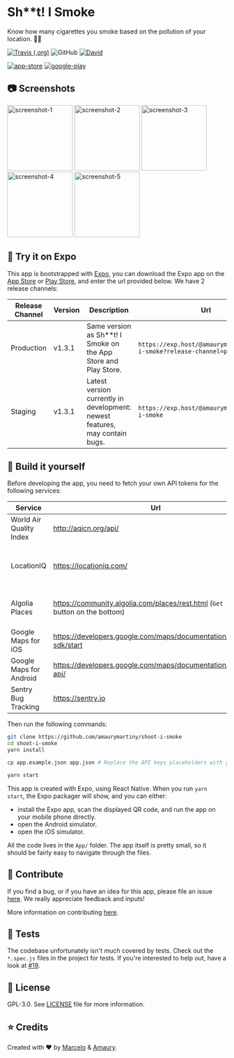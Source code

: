 # Sh\*\*t! I Smoke

Know how many cigarettes you smoke based on the pollution of your location. :poop::smoking:

[![Travis (.org)](https://img.shields.io/travis/amaurymartiny/shoot-i-smoke.svg)](https://travis-ci.org/amaurymartiny/shoot-i-smoke)
![GitHub](https://img.shields.io/github/license/amaurymartiny/shoot-i-smoke.svg)
[![David](https://img.shields.io/david/amaurymartiny/shoot-i-smoke.svg)](https://david-dm.org/amaurymartiny/shoot-i-smoke)

[![app-store](https://shootismoke.github.io/assets/images/app-store.png)](https://itunes.apple.com/us/app/s-i-smoke/id1365605567?mt=8) [![google-play](https://shootismoke.github.io/assets/images/play-store.png)](https://play.google.com/store/apps/details?id=com.shitismoke.app)

## :camera: Screenshots

<p float="left">
  <img src="https://lh3.googleusercontent.com/_5krR5h3Swz3rVYwIEX1xBI6rcKzqoagRkmHxk1gn3dyF8NAUO3CRLHyi9WrySf1Rd0=w2836-h1506" alt="screenshot-1" width="150">
  <img src="https://lh3.googleusercontent.com/LdpBxKgzW-1DjItGLXYZFoZWMTQ-kztkZ71Er17ccF2vH2tyAdmrQGUVoo8te6Irzwo=w2836-h1506" alt="screenshot-2" width="150">
  <img src="https://lh3.googleusercontent.com/qfn2N3e2MzMzB1dow033ZhTzOOwlkleIrf7mHmzqjP31MoAhhbr9OL2NMJz0mPqcioDI=w2836-h1506" alt="screenshot-3" width="150">
  <img src="https://lh3.googleusercontent.com/5195BJzKqOx70RHIUlevBoiAuDbYdTaL0c38khQynDNKQCpSc317lBHzatjH-F2dsQ=w2836-h1506" alt="screenshot-4" width="150">
  <img src="https://lh3.googleusercontent.com/_5krR5h3Swz3rVYwIEX1xBI6rcKzqoagRkmHxk1gn3dyF8NAUO3CRLHyi9WrySf1Rd0=w2836-h1506" alt="screenshot-5" width="150">
</p>

## :iphone: Try it on Expo

This app is bootstrapped with [Expo](https://expo.io), you can download the Expo app on the [App Store](https://itunes.apple.com/us/app/expo-client/id982107779) or [Play Store](https://play.google.com/store/apps/details?id=host.exp.exponent), and enter the url provided below. We have 2 release channels:

| Release Channel | Version | Description                                                                 | Url                                                                        |
| --------------- | ------- | --------------------------------------------------------------------------- | -------------------------------------------------------------------------- |
| Production      | v1.3.1  | Same version as Sh\*\*t! I Smoke on the App Store and Play Store.           | `https://exp.host/@amaurymartiny/shoot-i-smoke?release-channel=production` |
| Staging         | v1.3.1  | Latest version currently in development: newest features, may contain bugs. | `https://exp.host/@amaurymartiny/shoot-i-smoke`                            |

## :hammer: Build it yourself

Before developing the app, you need to fetch your own API tokens for the following services:

| Service                 | Url                                                                                 | Comments                                                |
| ----------------------- | ----------------------------------------------------------------------------------- | ------------------------------------------------------- |
| World Air Quality Index | http://aqicn.org/api/                                                               | Required.                                               |
| LocationIQ              | https://locationiq.com/                                                             | Optional, but recommended for showing precise location. |
| Algolia Places          | https://community.algolia.com/places/rest.html (`Get Started` button on the bottom) | Optional, lower API rates if not provided.              |
| Google Maps for iOS     | https://developers.google.com/maps/documentation/ios-sdk/start                      | Optional in development.                                |
| Google Maps for Android | https://developers.google.com/maps/documentation/android-api/                       | Optional in development.                                |
| Sentry Bug Tracking     | https://sentry.io                                                                   | Optional.                                               |

Then run the following commands:

```bash
git clone https://github.com/amaurymartiny/shoot-i-smoke
cd shoot-i-smoke
yarn install

cp app.example.json app.json # Replace the API keys placeholders with your own tokens in app.json

yarn start
```

This app is created with Expo, using React Native. When you run `yarn start`, the Expo packager will show, and you can either:

- install the Expo app, scan the displayed QR code, and run the app on your mobile phone directly.
- open the Android simulator.
- open the iOS simulator.

All the code lives in the `App/` folder. The app itself is pretty small, so it should be fairly easy to navigate through the files.

## :raising_hand: Contribute

If you find a bug, or if you have an idea for this app, please file an issue [here](https://github.com/amaurymartiny/shoot-i-smoke/issues). We really appreciate feedback and inputs!

More information on contributing [here](./CONTRIBUTING.md).

## :microscope: Tests

The codebase unfortunately isn't much covered by tests. Check out the `*.spec.js` files in the project for tests. If you're interested to help out, have a look at [#19](https://github.com/amaurymartiny/shoot-i-smoke/issues/19).

## :newspaper: License

GPL-3.0. See [LICENSE](./LICENSE) file for more information.

## :star: Credits

Created with ❤ by [Marcelo](http://www.marcelocoelho.cc) & [Amaury](https://www.toptal.com/resume/amaury-martiny#utilize-unreal-developers-today).
